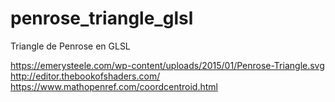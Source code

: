# penrose_triangle_glsl
Triangle de Penrose en GLSL

https://emerysteele.com/wp-content/uploads/2015/01/Penrose-Triangle.svg
http://editor.thebookofshaders.com/
https://www.mathopenref.com/coordcentroid.html
